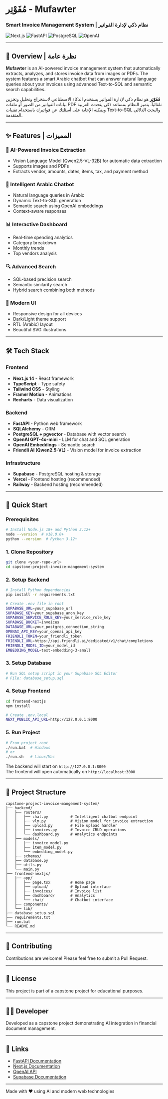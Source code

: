 # مُفَوْتِر - Mufawter
### Smart Invoice Management System | نظام ذكي لإدارة الفواتير

![Next.js](https://img.shields.io/badge/Next.js-14-black)
![FastAPI](https://img.shields.io/badge/FastAPI-0.115-009688)
![PostgreSQL](https://img.shields.io/badge/PostgreSQL-pgvector-blue)
![OpenAI](https://img.shields.io/badge/OpenAI-GPT--4o--mini-green)

---

## 🎯 Overview | نظرة عامة

**Mufawter** is an AI-powered invoice management system that automatically extracts, analyzes, and stores invoice data from images or PDFs. The system features a smart Arabic chatbot that can answer natural language queries about your invoices using advanced Text-to-SQL and semantic search capabilities.

**مُفَوْتِر** هو نظام ذكي لإدارة الفواتير يستخدم الذكاء الاصطناعي لاستخراج وتحليل وتخزين بيانات الفواتير من الصور أو ملفات PDF تلقائياً. يتميز النظام بمساعد ذكي يتحدث العربية ويمكنه الإجابة على أسئلتك عن فواتيرك باستخدام تقنيات Text-to-SQL والبحث الدلالي المتقدمة.

---

## ✨ Features | المميزات

### 🤖 AI-Powered Invoice Extraction
- Vision Language Model (Qwen2.5-VL-32B) for automatic data extraction
- Supports images and PDFs
- Extracts vendor, amounts, dates, items, tax, and payment method

### 💬 Intelligent Arabic Chatbot
- Natural language queries in Arabic
- Dynamic Text-to-SQL generation
- Semantic search using OpenAI embeddings
- Context-aware responses

### 📊 Interactive Dashboard
- Real-time spending analytics
- Category breakdown
- Monthly trends
- Top vendors analysis

### 🔍 Advanced Search
- SQL-based precision search
- Semantic similarity search
- Hybrid search combining both methods

### 📱 Modern UI
- Responsive design for all devices
- Dark/Light theme support
- RTL (Arabic) layout
- Beautiful SVG illustrations

---

## 🛠️ Tech Stack

### Frontend
- **Next.js 14** - React framework
- **TypeScript** - Type safety
- **Tailwind CSS** - Styling
- **Framer Motion** - Animations
- **Recharts** - Data visualization

### Backend
- **FastAPI** - Python web framework
- **SQLAlchemy** - ORM
- **PostgreSQL + pgvector** - Database with vector search
- **OpenAI GPT-4o-mini** - LLM for chat and SQL generation
- **OpenAI Embeddings** - Semantic search
- **Friendli AI (Qwen2.5-VL)** - Vision model for invoice extraction

### Infrastructure
- **Supabase** - PostgreSQL hosting & storage
- **Vercel** - Frontend hosting (recommended)
- **Railway** - Backend hosting (recommended)

---

## 🚀 Quick Start

### Prerequisites
```bash
# Install Node.js 18+ and Python 3.12+
node --version  # v18.0.0+
python --version  # Python 3.12+
```

### 1. Clone Repository
```bash
git clone <your-repo-url>
cd capstone-project-invoice-mangement-system
```

### 2. Setup Backend
```bash
# Install Python dependencies
pip install -r requirements.txt

# Create .env file in root
SUPABASE_URL=your_supabase_url
SUPABASE_KEY=your_supabase_anon_key
SUPABASE_SERVICE_ROLE_KEY=your_service_role_key
SUPABASE_BUCKET=invoices
DATABASE_URL=your_postgres_connection_string
OPENAI_API_KEY=your_openai_api_key
FRIENDLI_TOKEN=your_friendli_token
FRIENDLI_URL=https://api.friendli.ai/dedicated/v1/chat/completions
FRIENDLI_MODEL_ID=your_model_id
EMBEDDING_MODEL=text-embedding-3-small
```

### 3. Setup Database
```bash
# Run SQL setup script in your Supabase SQL Editor
# File: database_setup.sql
```

### 4. Setup Frontend
```bash
cd frontend-nextjs
npm install

# Create .env.local
NEXT_PUBLIC_API_URL=http://127.0.0.1:8000
```

### 5. Run Project
```bash
# From project root
./run.bat  # Windows
# or
./run.sh   # Linux/Mac
```

The backend will start on `http://127.0.0.1:8000`  
The frontend will open automatically on `http://localhost:3000`

---

## 📁 Project Structure

```
capstone-project-invoice-mangement-system/
├── backend/
│   ├── routers/
│   │   ├── chat.py          # Intelligent chatbot endpoint
│   │   ├── vlm.py           # Vision model for invoice extraction
│   │   ├── upload.py        # File upload handler
│   │   ├── invoices.py      # Invoice CRUD operations
│   │   └── dashboard.py     # Analytics endpoints
│   ├── models/
│   │   ├── invoice_model.py
│   │   ├── item_model.py
│   │   └── embedding_model.py
│   ├── schemas/
│   ├── database.py
│   ├── utils.py
│   └── main.py
├── frontend-nextjs/
│   ├── app/
│   │   ├── page.tsx         # Home page
│   │   ├── upload/          # Upload interface
│   │   ├── invoices/        # Invoice list
│   │   ├── dashboard/       # Analytics
│   │   └── chat/            # Chatbot interface
│   ├── components/
│   └── lib/
├── database_setup.sql
├── requirements.txt
├── run.bat
└── README.md
```

---

## 🤝 Contributing

Contributions are welcome! Please feel free to submit a Pull Request.

---

## 📄 License

This project is part of a capstone project for educational purposes.

---

## 👨‍💻 Developer

Developed as a capstone project demonstrating AI integration in financial document management.

---

## 🔗 Links

- [FastAPI Documentation](https://fastapi.tiangolo.com/)
- [Next.js Documentation](https://nextjs.org/docs)
- [OpenAI API](https://platform.openai.com/docs)
- [Supabase Documentation](https://supabase.com/docs)

---

Made with ❤️ using AI and modern web technologies
